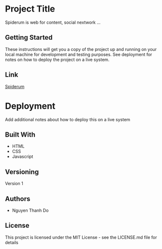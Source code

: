 # Project Title

Spiderum is web for content, social nextwork ...

## Getting Started

These instructions will get you a copy of the project up and running on your local machine for development and testing purposes. See deployment for notes on how to deploy the project on a live system.

## Link


[Spiderum](https://spiderum-pratice.web.app/)

# Deployment

Add additional notes about how to deploy this on a live system

## Built With

* HTML
* CSS
* Javascript

## Versioning

Version 1

## Authors

* Nguyen Thanh Do

## License

This project is licensed under the MIT License - see the LICENSE.md file for details